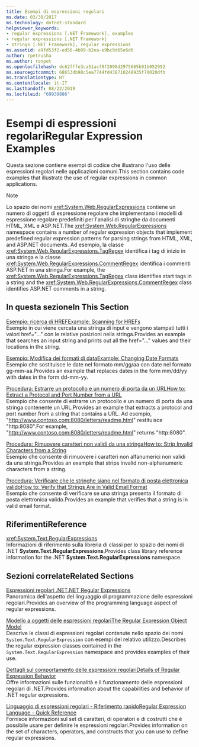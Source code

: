 ```yaml
---
title: Esempi di espressioni regolari
ms.date: 03/30/2017
ms.technology: dotnet-standard
helpviewer_keywords:
- regular expressions [.NET Framework], examples
- regular expressions [.NET Framework]
- strings [.NET Framework], regular expressions
ms.assetid: e9fd53f2-ed56-4b09-b2ea-e9bc9d65e6d6
author: rpetrusha
ms.author: ronpet
ms.openlocfilehash: dc62fffe3ca51acf0f2098d2975665b91b052992
ms.sourcegitcommit: 68653db98c5ea7744fd438710248935f70020dfb
ms.translationtype: HT
ms.contentlocale: it-IT
ms.lasthandoff: 08/22/2019
ms.locfileid: "69930886"
---
```

# <a name="regular-expression-examples"></a><span data-ttu-id="a8cec-102">Esempi di espressioni regolari</span><span class="sxs-lookup"><span data-stu-id="a8cec-102">Regular Expression Examples</span></span>
<span data-ttu-id="a8cec-103">Questa sezione contiene esempi di codice che illustrano l'uso delle espressioni regolari nelle applicazioni comuni.</span><span class="sxs-lookup"><span data-stu-id="a8cec-103">This section contains code examples that illustrate the use of regular expressions in common applications.</span></span>  
  
> [!NOTE]
> <span data-ttu-id="a8cec-104">Lo spazio dei nomi <xref:System.Web.RegularExpressions> contiene un numero di oggetti di espressione regolare che implementano i modelli di espressione regolare predefiniti per l'analisi di stringhe da documenti HTML, XML e ASP.NET.</span><span class="sxs-lookup"><span data-stu-id="a8cec-104">The <xref:System.Web.RegularExpressions> namespace contains a number of regular expression objects that implement predefined regular expression patterns for parsing strings from HTML, XML, and ASP.NET documents.</span></span> <span data-ttu-id="a8cec-105">Ad esempio, la classe <xref:System.Web.RegularExpressions.TagRegex> identifica i tag di inizio in una stringa e la classe <xref:System.Web.RegularExpressions.CommentRegex> identifica i commenti ASP.NET in una stringa.</span><span class="sxs-lookup"><span data-stu-id="a8cec-105">For example, the <xref:System.Web.RegularExpressions.TagRegex> class identifies start tags in a string and the <xref:System.Web.RegularExpressions.CommentRegex> class identifies ASP.NET comments in a string.</span></span>  
  
## <a name="in-this-section"></a><span data-ttu-id="a8cec-106">In questa sezione</span><span class="sxs-lookup"><span data-stu-id="a8cec-106">In This Section</span></span>  
 [<span data-ttu-id="a8cec-107">Esempio: ricerca di HREF</span><span class="sxs-lookup"><span data-stu-id="a8cec-107">Example: Scanning for HREFs</span></span>](../../../docs/standard/base-types/regular-expression-example-scanning-for-hrefs.md)  
 <span data-ttu-id="a8cec-108">Esempio in cui viene cercata una stringa di input e vengono stampati tutti i valori href="…" con le relative posizioni nella stringa.</span><span class="sxs-lookup"><span data-stu-id="a8cec-108">Provides an example that searches an input string and prints out all the href="…" values and their locations in the string.</span></span>  
  
 [<span data-ttu-id="a8cec-109">Esempio: Modifica dei formati di data</span><span class="sxs-lookup"><span data-stu-id="a8cec-109">Example: Changing Date Formats</span></span>](../../../docs/standard/base-types/regular-expression-example-changing-date-formats.md)  
 <span data-ttu-id="a8cec-110">Esempio che sostituisce le date nel formato mm/gg/aa con date nel formato gg-mm-aa.</span><span class="sxs-lookup"><span data-stu-id="a8cec-110">Provides an example that replaces dates in the form mm/dd/yy with dates in the form dd-mm-yy.</span></span>  
  
 [<span data-ttu-id="a8cec-111">Procedura: Estrarre un protocollo e un numero di porta da un URL</span><span class="sxs-lookup"><span data-stu-id="a8cec-111">How to: Extract a Protocol and Port Number from a URL</span></span>](../../../docs/standard/base-types/how-to-extract-a-protocol-and-port-number-from-a-url.md)  
 <span data-ttu-id="a8cec-112">Esempio che consente di estrarre un protocollo e un numero di porta da una stringa contenente un URL.</span><span class="sxs-lookup"><span data-stu-id="a8cec-112">Provides an example that extracts a protocol and port number from a string that contains a URL.</span></span> <span data-ttu-id="a8cec-113">Ad esempio, "http://www.contoso.com:8080/letters/readme.html" restituisce "http:8080".</span><span class="sxs-lookup"><span data-stu-id="a8cec-113">For example, "http://www.contoso.com:8080/letters/readme.html" returns "http:8080".</span></span>  
  
 [<span data-ttu-id="a8cec-114">Procedura: Rimuovere caratteri non validi da una stringa</span><span class="sxs-lookup"><span data-stu-id="a8cec-114">How to: Strip Invalid Characters from a String</span></span>](../../../docs/standard/base-types/how-to-strip-invalid-characters-from-a-string.md)  
 <span data-ttu-id="a8cec-115">Esempio che consente di rimuovere i caratteri non alfanumerici non validi da una stringa.</span><span class="sxs-lookup"><span data-stu-id="a8cec-115">Provides an example that strips invalid non-alphanumeric characters from a string.</span></span>  
  
 [<span data-ttu-id="a8cec-116">Procedura: Verificare che le stringhe siano nel formato di posta elettronica valido</span><span class="sxs-lookup"><span data-stu-id="a8cec-116">How to: Verify that Strings Are in Valid Email Format</span></span>](../../../docs/standard/base-types/how-to-verify-that-strings-are-in-valid-email-format.md)  
 <span data-ttu-id="a8cec-117">Esempio che consente di verificare se una stringa presenta il formato di posta elettronica valido.</span><span class="sxs-lookup"><span data-stu-id="a8cec-117">Provides an example that verifies that a string is in valid email format.</span></span>  
  
## <a name="reference"></a><span data-ttu-id="a8cec-118">Riferimenti</span><span class="sxs-lookup"><span data-stu-id="a8cec-118">Reference</span></span>  
 <xref:System.Text.RegularExpressions>  
 <span data-ttu-id="a8cec-119">Informazioni di riferimento sulla libreria di classi per lo spazio dei nomi di .NET **System.Text.RegularExpressions**.</span><span class="sxs-lookup"><span data-stu-id="a8cec-119">Provides class library reference information for the .NET **System.Text.RegularExpressions** namespace.</span></span>  
  
## <a name="related-sections"></a><span data-ttu-id="a8cec-120">Sezioni correlate</span><span class="sxs-lookup"><span data-stu-id="a8cec-120">Related Sections</span></span>  
 [<span data-ttu-id="a8cec-121">Espressioni regolari .NET</span><span class="sxs-lookup"><span data-stu-id="a8cec-121">.NET Regular Expressions</span></span>](../../../docs/standard/base-types/regular-expressions.md)  
 <span data-ttu-id="a8cec-122">Panoramica dell'aspetto del linguaggio di programmazione delle espressioni regolari.</span><span class="sxs-lookup"><span data-stu-id="a8cec-122">Provides an overview of the programming language aspect of regular expressions.</span></span>  
  
 [<span data-ttu-id="a8cec-123">Modello a oggetti delle espressioni regolari</span><span class="sxs-lookup"><span data-stu-id="a8cec-123">The Regular Expression Object Model</span></span>](../../../docs/standard/base-types/the-regular-expression-object-model.md)  
 <span data-ttu-id="a8cec-124">Descrive le classi di espressioni regolari contenute nello spazio dei nomi `System.Text.RegularExpression` con esempi del relativo utilizzo.</span><span class="sxs-lookup"><span data-stu-id="a8cec-124">Describes the regular expression classes contained in the `System.Text.RegularExpression` namespace and provides examples of their use.</span></span>  
  
 [<span data-ttu-id="a8cec-125">Dettagli sul comportamento delle espressioni regolari</span><span class="sxs-lookup"><span data-stu-id="a8cec-125">Details of Regular Expression Behavior</span></span>](../../../docs/standard/base-types/details-of-regular-expression-behavior.md)  
 <span data-ttu-id="a8cec-126">Offre informazioni sulle funzionalità e il funzionamento delle espressioni regolari di .NET.</span><span class="sxs-lookup"><span data-stu-id="a8cec-126">Provides information about the capabilities and behavior of .NET regular expressions.</span></span>  
  
 [<span data-ttu-id="a8cec-127">Linguaggio di espressioni regolari - Riferimento rapido</span><span class="sxs-lookup"><span data-stu-id="a8cec-127">Regular Expression Language - Quick Reference</span></span>](../../../docs/standard/base-types/regular-expression-language-quick-reference.md)  
 <span data-ttu-id="a8cec-128">Fornisce informazioni sul set di caratteri, di operatori e di costrutti che è possibile usare per definire le espressioni regolari.</span><span class="sxs-lookup"><span data-stu-id="a8cec-128">Provides information on the set of characters, operators, and constructs that you can use to define regular expressions.</span></span>
